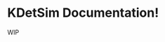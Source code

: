 # KDetSim Documentation!

WIP
<!-- 
## Project layout

    mkdocs.yml    # The configuration file.
    docs/
        index.md  # The documentation homepage.
        ...       # Other markdown pages, images and other files. -->